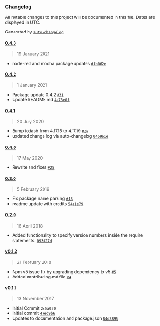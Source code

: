 ### Changelog

All notable changes to this project will be documented in this file. Dates are displayed in UTC.

Generated by [`auto-changelog`](https://github.com/CookPete/auto-changelog).

#### [0.4.3](https://github.com/ntsaini/node-red-contrib-function-npm/compare/0.4.2...0.4.3)

> 19 January 2021

- node-red and mocha package updates [`d1b062e`](https://github.com/ntsaini/node-red-contrib-function-npm/commit/d1b062e6e6fa8e41beeaadf8637d340ef2d38b6b)

#### [0.4.2](https://github.com/ntsaini/node-red-contrib-function-npm/compare/0.4.1...0.4.2)

> 1 January 2021

- Package update 0.4.2 [`#31`](https://github.com/ntsaini/node-red-contrib-function-npm/pull/31)
- Update README.md [`4a73e0f`](https://github.com/ntsaini/node-red-contrib-function-npm/commit/4a73e0fd67874dc8ba18cc8e17f68ce6a238edce)

#### [0.4.1](https://github.com/ntsaini/node-red-contrib-function-npm/compare/0.4.0...0.4.1)

> 20 July 2020

- Bump lodash from 4.17.15 to 4.17.19 [`#26`](https://github.com/ntsaini/node-red-contrib-function-npm/pull/26)
- updated change log via auto-changelog [`0469e1e`](https://github.com/ntsaini/node-red-contrib-function-npm/commit/0469e1e5f2065c675ef76ce0bce955aafc6d6bed)

#### [0.4.0](https://github.com/ntsaini/node-red-contrib-function-npm/compare/0.3.0...0.4.0)

> 17 May 2020

- Rewrite and fixes [`#25`](https://github.com/ntsaini/node-red-contrib-function-npm/pull/25)

#### [0.3.0](https://github.com/ntsaini/node-red-contrib-function-npm/compare/0.2.0...0.3.0)

> 5 February 2019

- Fix package name parsing [`#13`](https://github.com/ntsaini/node-red-contrib-function-npm/pull/13)
- readme update with credits [`54a1e79`](https://github.com/ntsaini/node-red-contrib-function-npm/commit/54a1e794de409ce1ce97d4959cffb0117b480bc7)

#### [0.2.0](https://github.com/ntsaini/node-red-contrib-function-npm/compare/v0.1.2...0.2.0)

> 16 April 2018

- Added functionality to specify version numbers inside the require statements. [`093027d`](https://github.com/ntsaini/node-red-contrib-function-npm/commit/093027d2feb66ab6544ad1054c0c0ce4b9a0453b)

#### [v0.1.2](https://github.com/ntsaini/node-red-contrib-function-npm/compare/v0.1.1...v0.1.2)

> 21 February 2018

- Npm v5 issue fix by upgrading dependency to v5 [`#5`](https://github.com/ntsaini/node-red-contrib-function-npm/pull/5)
- Added contributing.md file [`#4`](https://github.com/ntsaini/node-red-contrib-function-npm/pull/4)

#### v0.1.1

> 13 November 2017

- Initial Commit [`2c5a030`](https://github.com/ntsaini/node-red-contrib-function-npm/commit/2c5a0303e4d75e17cb6e49e15f7c0276906984fb)
- Initial commit [`47ed9b6`](https://github.com/ntsaini/node-red-contrib-function-npm/commit/47ed9b66402ed67c354fa2e86c9850ba29d26418)
- Updates to documentation and package.json [`84d3895`](https://github.com/ntsaini/node-red-contrib-function-npm/commit/84d389523c7cc854a8f3fd387d9d25ecc6f986d9)
